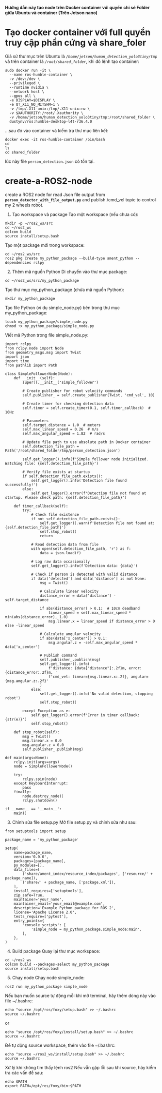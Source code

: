 **Hướng dẫn này tạo node trên Docker container với quyền chi sẻ Folder giữa Ubuntu và container (Trên Jetson nano)**
# Tạo docker container với full quyền truy cập phần cứng và share_foler

Giả sử thư mục trên Ubuntu là _```/home/jetson/human_detection_yolo3tiny/tmp```_ và trên container là _```/root/shared_folder```_, khi đó lệnh tạo container:
```
sudo docker run -it \
  --name ros-humble-container \
  -v /dev:/dev \
  --privileged \
  --runtime nvidia \
  --network host \
  --gpus all \
  -e DISPLAY=$DISPLAY \
  -e QT_X11_NO_MITSHM=1 \
  -v /tmp/.X11-unix:/tmp/.X11-unix:rw \
  -v $XAUTHORITY:/root/.Xauthority \
  -v /home/jetson/human_detection_yolo3tiny/tmp:/root/shared_folder \
  dustynv/ros:humble-desktop-l4t-r36.4.0
```
...sau đó vào container và kiểm tra thư mục liên kết:

```
docker exec -it ros-humble-container /bin/bash
cd
ls
cd shared_folder
```
lúc này file ```person_detection.json``` có tồn tại.

# create-a-ROS2-node

create a ROS2 node for read Json file output from **```person_detector_with_file_output.py```** and publish /cmd_vel topic to control my 2 wheels robot.

1. Tạo workspace và package
Tạo một workspace (nếu chưa có):
```
mkdir -p ~/ros2_ws/src
cd ~/ros2_ws
colcon build
source install/setup.bash
```

Tạo một package mới trong workspace:
```
cd ~/ros2_ws/src
ros2 pkg create my_python_package --build-type ament_python --dependencies rclpy
```

2. Thêm mã nguồn Python
Di chuyển vào thư mục package:
```
cd ~/ros2_ws/src/my_python_package

```
Tạo thư mục my_python_package (chứa mã nguồn Python):
```
mkdir my_python_package

```

Tạo file Python (ví dụ simple_node.py) bên trong thư mục my_python_package:
```
touch my_python_package/simple_node.py
chmod +x my_python_package/simple_node.py

```
Viết mã Python trong file simple_node.py:
```
import rclpy
from rclpy.node import Node
from geometry_msgs.msg import Twist
import json
import time
from pathlib import Path

class SimpleFollowerNode(Node):
    def __init__(self):
        super().__init__('simple_follower')
        
        # Create publisher for robot velocity commands
        self.publisher_ = self.create_publisher(Twist, 'cmd_vel', 10)
        
        # Create timer for checking detection data
        self.timer = self.create_timer(0.1, self.timer_callback)  # 10Hz
        
        # Parameters
        self.target_distance = 1.0  # meters
        self.max_linear_speed = 0.26  # m/s
        self.max_angular_speed = 1.82  # rad/s
        
        # Update file path to use absolute path in Docker container
        self.detection_file_path = Path('/root/shared_folder/tmp/person_detection.json')
        
        self.get_logger().info(f'Simple follower node initialized. Watching file: {self.detection_file_path}')
        
        # Verify file exists at startup
        if self.detection_file_path.exists():
            self.get_logger().info('Detection file found successfully!')
        else:
            self.get_logger().error(f'Detection file not found at startup. Please check path: {self.detection_file_path}')

    def timer_callback(self):
        try:
            # Check file existence
            if not self.detection_file_path.exists():
                self.get_logger().warn(f'Detection file not found at: {self.detection_file_path}')
                self.stop_robot()
                return
                
            # Read detection data from file
            with open(self.detection_file_path, 'r') as f:
                data = json.load(f)
            
            # Log raw data occasionally
            self.get_logger().info(f'Detection data: {data}')
            
            # Check if person is detected with valid distance
            if data['detected'] and data['distance'] is not None:
                msg = Twist()
                
                # Calculate linear velocity
                distance_error = data['distance'] - self.target_distance
                
                if abs(distance_error) > 0.1:  # 10cm deadband
                    linear_speed = self.max_linear_speed * min(abs(distance_error), 1.0)
                    msg.linear.x = linear_speed if distance_error > 0 else -linear_speed
                
                # Calculate angular velocity
                if abs(data['x_center']) > 0.1:
                    msg.angular.z = -self.max_angular_speed * data['x_center']
                
                # Publish command
                self.publisher_.publish(msg)
                self.get_logger().info(
                    f'distance: {data["distance"]:.2f}m, error: {distance_error:.2f}m, '
                    f'cmd_vel: linear={msg.linear.x:.2f}, angular={msg.angular.z:.2f}'
                )
            else:
                self.get_logger().info('No valid detection, stopping robot')
                self.stop_robot()
                
        except Exception as e:
            self.get_logger().error(f'Error in timer callback: {str(e)}')
            self.stop_robot()

    def stop_robot(self):
        msg = Twist()
        msg.linear.x = 0.0
        msg.angular.z = 0.0
        self.publisher_.publish(msg)

def main(args=None):
    rclpy.init(args=args)
    node = SimpleFollowerNode()
    
    try:
        rclpy.spin(node)
    except KeyboardInterrupt:
        pass
    finally:
        node.destroy_node()
        rclpy.shutdown()

if __name__ == '__main__':
    main()

```

3. Chỉnh sửa file setup.py
Mở file setup.py và chỉnh sửa như sau:

```
from setuptools import setup

package_name = 'my_python_package'

setup(
    name=package_name,
    version='0.0.0',
    packages=[package_name],
    py_modules=[],
    data_files=[
        ('share/ament_index/resource_index/packages', ['resource/' + package_name]),
        ('share/' + package_name, ['package.xml']),
    ],
    install_requires=['setuptools'],
    zip_safe=True,
    maintainer='your_name',
    maintainer_email='your_email@example.com',
    description='Example Python package for ROS 2',
    license='Apache License 2.0',
    tests_require=['pytest'],
    entry_points={
        'console_scripts': [
            'simple_node = my_python_package.simple_node:main',
        ],
    },
)

```
4. Build package
Quay lại thư mục workspace:

```
cd ~/ros2_ws
colcon build --packages-select my_python_package
source install/setup.bash
```

5. Chạy node
Chạy node simple_node:
```
ros2 run my_python_package simple_node

```
Nếu bạn muốn source tự động mỗi khi mở terminal, hãy thêm dòng này vào file ~/.bashrc:

```
echo "source /opt/ros/foxy/setup.bash" >> ~/.bashrc
source ~/.bashrc
```
or 
```
echo "source /opt/ros/foxy/install/setup.bash" >> ~/.bashrc
source ~/.bashrc
```
Để tự động source workspace, thêm vào file ~/.bashrc:

```
echo "source ~/ros2_ws/install/setup.bash" >> ~/.bashrc
source ~/.bashrc
```

Xử lý khi không tìm thấy lệnh ros2
Nếu vẫn gặp lỗi sau khi source, hãy kiểm tra các vấn đề sau:

```
echo $PATH
export PATH=/opt/ros/foxy/bin:$PATH
```

